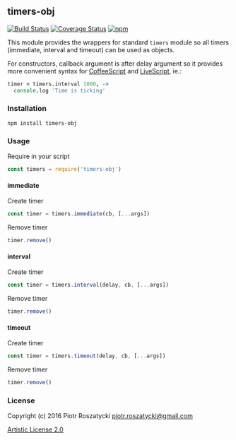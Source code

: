 ## timers-obj

[![Build Status](https://secure.travis-ci.org/dex4er/js-timers-obj.svg)](http://travis-ci.org/dex4er/js-timers-obj) [![Coverage Status](https://coveralls.io/repos/github/dex4er/js-timers-obj/badge.svg)](https://coveralls.io/github/dex4er/js-timers-obj) [![npm](https://img.shields.io/npm/v/timers-obj.svg?maxAge=2592000)](https://www.npmjs.com/package/timers-obj)

This module provides the wrappers for standard `timers` module so all timers
(immediate, interval and timeout) can be used as objects.

For constructors, callback argument is after delay argument so it provides more
convenient syntax for [CoffeeScript](http://coffeescript.org/) and
[LiveScript](http://livescript.net/), ie.:

```coffee
timer = timers.interval 1000, ->
  console.log 'Time is ticking'
```

### Installation

```shell
npm install timers-obj
```

### Usage

Require in your script

```js
const timers = require('timers-obj')
```

#### immediate

Create timer

```js
const timer = timers.immediate(cb, [...args])
```

Remove timer

```js
timer.remove()
```

#### interval

Create timer

```js
const timer = timers.interval(delay, cb, [...args])
```

Remove timer

```js
timer.remove()
```

#### timeout

Create timer

```js
const timer = timers.timeout(delay, cb, [...args])
```

Remove timer

```js
timer.remove()
```

### License

Copyright (c) 2016 Piotr Roszatycki <piotr.roszatycki@gmail.com>

[Artistic License 2.0](https://opensource.org/licenses/Artistic-2.0)

